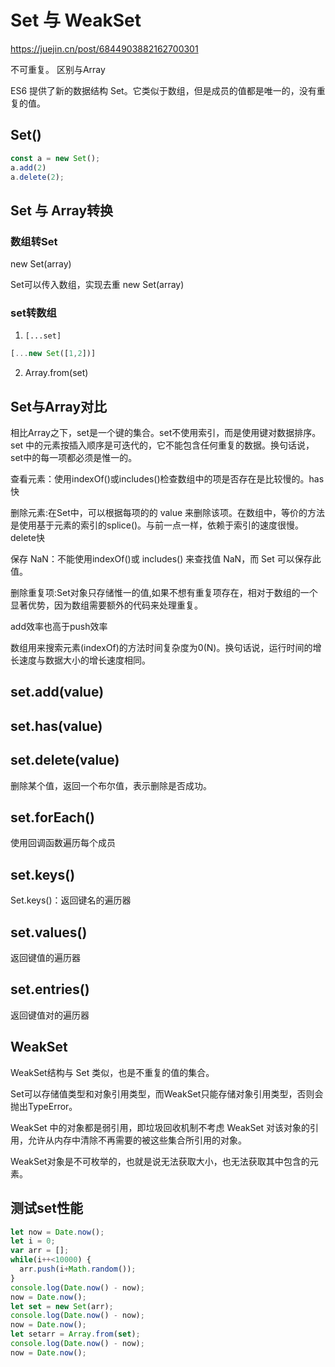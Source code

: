 # Set 与 WeakSet

<https://juejin.cn/post/6844903882162700301>

不可重复。 区别与Array

ES6 提供了新的数据结构 Set。它类似于数组，但是成员的值都是唯一的，没有重复的值。

## Set()

```js
const a = new Set();
a.add(2)
a.delete(2);
```

## Set 与 Array转换

### 数组转Set

new Set(array)

Set可以传入数组，实现去重 new Set(array)

### set转数组

1. `[...set]`

```js
[...new Set([1,2])]
```

2. Array.from(set)

## Set与Array对比

相比Array之下，set是一个键的集合。set不使用索引，而是使用键对数据排序。set 中的元素按插入顺序是可迭代的，它不能包含任何重复的数据。换句话说，set中的每一项都必须是惟一的。

查看元素：使用indexOf()或includes()检查数组中的项是否存在是比较慢的。has快

删除元素:在Set中，可以根据每项的的 value 来删除该项。在数组中，等价的方法是使用基于元素的索引的splice()。与前一点一样，依赖于索引的速度很慢。delete快

保存 NaN：不能使用indexOf()或 includes() 来查找值 NaN，而 Set 可以保存此值。

删除重复项:Set对象只存储惟一的值,如果不想有重复项存在，相对于数组的一个显著优势，因为数组需要额外的代码来处理重复。

add效率也高于push效率

数组用来搜索元素(indexOf)的方法时间复杂度为0(N)。换句话说，运行时间的增长速度与数据大小的增长速度相同。

## set.add(value)

## set.has(value)

## set.delete(value)

删除某个值，返回一个布尔值，表示删除是否成功。

## set.forEach()

使用回调函数遍历每个成员

## set.keys()

Set.keys()：返回键名的遍历器

## set.values()

返回键值的遍历器

## set.entries()

返回键值对的遍历器

## WeakSet

WeakSet结构与 Set 类似，也是不重复的值的集合。

Set可以存储值类型和对象引用类型，而WeakSet只能存储对象引用类型，否则会抛出TypeError。

WeakSet 中的对象都是弱引用，即垃圾回收机制不考虑 WeakSet 对该对象的引用，允许从内存中清除不再需要的被这些集合所引用的对象。

WeakSet对象是不可枚举的，也就是说无法获取大小，也无法获取其中包含的元素。

## 测试set性能

```js
let now = Date.now();
let i = 0;
var arr = [];
while(i++<10000) {
  arr.push(i+Math.random());
}
console.log(Date.now() - now);
now = Date.now();
let set = new Set(arr);
console.log(Date.now() - now);
now = Date.now();
let setarr = Array.from(set);
console.log(Date.now() - now);
now = Date.now();
```
